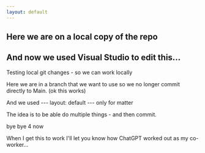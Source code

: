 ```yaml
---
layout: default
---
```


## Here we are on a local copy of the repo 

## And now we used Visual Studio to edit this...

Testing local git changes - so we can work locally 

Here we are in a branch that we want to use so we no longer commit directly to Main. (ok this works)

And we used --- layout: default --- only for matter

The idea is to be able do multiple things - and then commit.

bye bye 4 now

When I get this to work I'll let you know how ChatGPT worked out as my co-worker...
